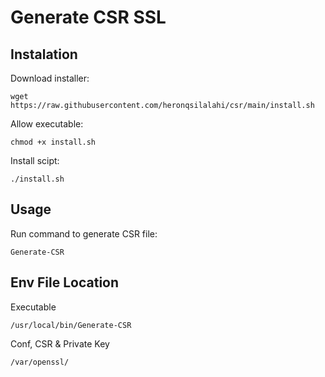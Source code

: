 # Generate CSR SSL

## Instalation
Download installer:
```shell
wget https://raw.githubusercontent.com/heronqsilalahi/csr/main/install.sh
```
Allow executable:
```shell
chmod +x install.sh
```
Install scipt:
```shell
./install.sh
```

## Usage
Run command to generate CSR file:
```shell
Generate-CSR
```

## Env File Location
Executable
```shell
/usr/local/bin/Generate-CSR
```

Conf, CSR & Private Key
```shell
/var/openssl/
```
